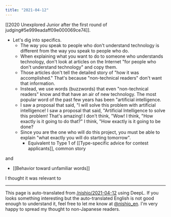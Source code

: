 ```yaml
---
title: "2021-04-12"
---
```


[[2020 Unexplored Junior after the first round of judging#5e999eadaff09e000069ce74]].
- Let's dig into specifics.
    - The way you speak to people who don't understand technology is different from the way you speak to people who do.
    - When explaining what you want to do to someone who understands technology, don't look at articles on the Internet "for people who don't understand technology" and copy them.
    - Those articles don't tell the detailed story of "how it was accomplished." That's because "non-technical readers" don't want that information.
    - Instead, we use words (buzzwords) that even "non-technical readers" know and that have an air of new technology. The most popular word of the past few years has been "artificial intelligence.
    - I saw a proposal that said, "I will solve this problem with artificial intelligence! I saw a proposal that said, "Artificial Intelligence to solve this problem! That's amazing! I don't think, "Wow! I think, "How exactly is it going to do that?" I think, "How exactly is it going to be done?
    - Since you are the one who will do this project, you must be able to explain "what exactly you will do starting tomorrow".
        - Equivalent to Type 1 of [[Type-specific advice for contest applicants]], common story

and

- [[Behavior toward unfamiliar words]]

I thought it was relevant to

---
This page is auto-translated from [/nishio/2021-04-12](https://scrapbox.io/nishio/2021-04-12) using DeepL. If you looks something interesting but the auto-translated English is not good enough to understand it, feel free to let me know at [@nishio_en](https://twitter.com/nishio_en). I'm very happy to spread my thought to non-Japanese readers.